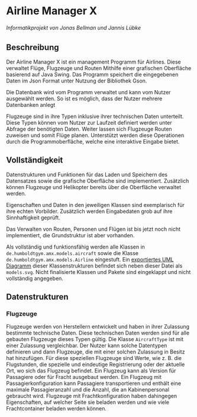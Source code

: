 # Airline Manager X
###### Informatikprojekt von Jonas Bellman und Jannis Lübke

## Beschreibung
Der Airline Manager X ist ein management Programm für Airlines. Diese verwaltet
Flüge, Flugzeuge und Routen Mithilfe einer grafischen Oberfläche basierend 
auf Java Swing. Das Programm speichert die eingegebenen Daten im Json Format unter
Nutzung der Bibliothek Gson.

Die Datenbank wird vom Programm verwaltet und kann vom Nutzer ausgewählt werden.
So ist es möglich, dass der Nutzer mehrere Datenbanken anlegt 

Flugzeuge sind in ihre Typen inklusive ihrer technischen Daten unterteilt. Diese
Typen können vom Nutzer zur Laufzeit definiert werden unter Abfrage der benötigten
Daten. Weiter lassen sich Flugzeuge Routen zuweisen und somit Flüge planen.
Unterstützt werden diese Operationen durch die Programmoberfläche, welche eine
interaktive Eingabe bietet.

## Vollständigkeit
Datenstrukturen und Funktionen für das Laden und Speichern des Datensatzes sowie die
grafische Oberfläche sind implementiert. Zusätzlich können Flugzeuge und Helikopter
bereits über die Oberfläche verwaltet werden.

Eigenschaften und Daten in den jeweiligen Klassen sind exemplarisch für ihre echten
Vorbilder. Zusätzlich werden Eingabedaten grob auf ihre Sinnhaftigkeit geprüft.

Das Verwalten von Routen, Personen und Flügen ist bis jetzt noch nicht implementiert,
die Grundstruktur ist aber vorhanden.

Als vollständig und funktionsfähig werden alle Klassen in
`de.humboldtgym.amx.models.aircraft` sowie die Klasse 
`de.humboldtgym.amx.models.Airline` eingestuft. Ein 
[exportiertes UML Diagramm](./models.svg) dieser
Klassenstrukturen befindet sich neben dieser Datei als `models.svg`. 
Nicht finalisierte Klassen und Pakete sind eingeklappt und nicht vollständig angegeben.

## Datenstrukturen
### Flugzeuge
Flugzeuge werden von Herstellern entwickelt und haben in ihrer Zulassung bestimmte
technische Daten. Diese technischen Daten werden sind für alle gebauten Flugzeuge
dieses Typen gültig. Die Klasse `AircraftType` ist mit einer Zulassung vergleichbar.
Der Nutzer kann solche Datentypen definieren und dann Flugzeuge, die mit einer solchen
Zulassung in Besitz hat hinzufügen. Für diese speziellen Flugzeuge sind Werte, wie z. B.
die Flugstunden, die spezielle und eindeutige Registrierung oder der aktuelle Ort, wo sich
das Flugzeug befindet. Ein Flugzeug kann als Version für Passagiere oder für Fracht
ausgebaut werden. Ein Flugzeug mit Passagierkonfiguration kann Passagiere transportieren
und enthält eine maximale Passagieranzahl und die Anzahl, die an Kabinenpersonal
gebraucht wird. Flugzeuge mit Frachtkonfiguration haben dahingegen Eigenschaften, auf
welcher Seite sie beladen werden und wie viele Frachtcontainer beladen werden können.